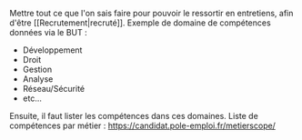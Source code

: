 Mettre tout ce que l'on sais faire pour pouvoir le ressortir en entretiens, afin d'être [[Recrutement|recruté]].
Exemple de domaine de compétences données via le BUT :
- Développement
- Droit
- Gestion
- Analyse
- Réseau/Sécurité
- etc...

Ensuite, il faut lister les compétences dans ces domaines.
Liste de compétences par métier : https://candidat.pole-emploi.fr/metierscope/

